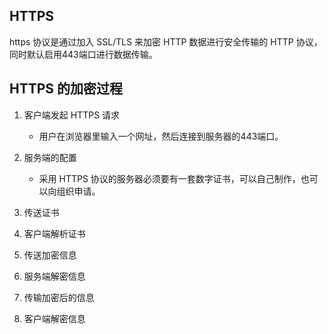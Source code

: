 <!--
 * @Author: lijy
-->
## HTTPS
https 协议是通过加入 SSL/TLS 来加密 HTTP 数据进行安全传输的 HTTP 协议，同时默认启用443端口进行数据传输。

## HTTPS 的加密过程
1. 客户端发起 HTTPS 请求
    - 用户在浏览器里输入一个网址，然后连接到服务器的443端口。

2. 服务端的配置
    - 采用 HTTPS 协议的服务器必须要有一套数字证书，可以自己制作，也可以向组织申请。

3. 传送证书

4. 客户端解析证书

5. 传送加密信息

6. 服务端解密信息

7. 传输加密后的信息

8. 客户端解密信息